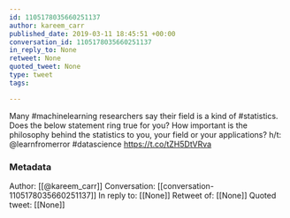 ```yaml
---
id: 1105178035660251137
author: kareem_carr
published_date: 2019-03-11 18:45:51 +00:00
conversation_id: 1105178035660251137
in_reply_to: None
retweet: None
quoted_tweet: None
type: tweet
tags:

---
```


Many #machinelearning researchers say their field is a kind of #statistics. Does the below statement ring true for you? How important is the philosophy behind the statistics to you, your field or your applications?
h/t: @learnfromerror  #datascience https://t.co/tZH5DtVRva

### Metadata

Author: [[@kareem_carr]]
Conversation: [[conversation-1105178035660251137]]
In reply to: [[None]]
Retweet of: [[None]]
Quoted tweet: [[None]]
